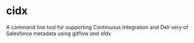 # cidx
A command line tool for supporting Continuous Integration and Deli very of Salesforce metadata using gitflow and sfdx
